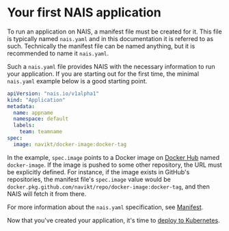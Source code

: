 # Your first NAIS application

To run an application on NAIS, a manifest file must be created for it. This file is typically named `nais.yaml` and in
this documentation it is referred to as such. Technically the manifest file can be named anything, but it is recommended
to name it `nais.yaml`.

Such a `nais.yaml` file provides NAIS with the necessary information to run your application. If you are starting out
for the first time, the minimal `nais.yaml` example below is a good starting point.

```yaml
apiVersion: "nais.io/v1alpha1"
kind: "Application"
metadata:
  name: appname
  namespace: default
  labels:
    team: teamname
spec:
  image: navikt/docker-image:docker-tag
```

In the example, `spec.image` points to a Docker image on [Docker Hub](https://hub.docker.com/) named `docker-image`.
If the image is pushed to some other repository, the URL must be explicitly defined. For instance, if the image exists
in GitHub's repositories, the manifest file's `spec.image` value would be
`docker.pkg.github.com/navikt/repo/docker-image:docker-tag`, and then NAIS will fetch it from there.

For more information about the `nais.yaml` specification, see [Manifest](../nais-application/manifest.md).

Now that you've created your application, it's time to [deploy to Kubernetes](../deployment/deploy.md).
